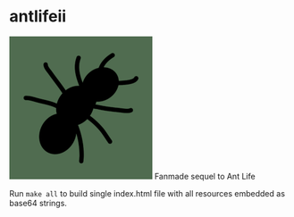 # antlifeii
![Icon](icons/256.png)
Fanmade sequel to Ant Life

Run `make all` to build single index.html file with all resources embedded as base64 strings.
